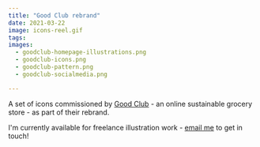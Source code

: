```yaml
---
title: "Good Club rebrand"
date: 2021-03-22
image: icons-reel.gif
tags:
images:
  - goodclub-homepage-illustrations.png
  - goodclub-icons.png
  - goodclub-pattern.png
  - goodclub-socialmedia.png

---
```


A set of icons commissioned by [Good Club](https://www.goodclub.co.uk/) - an online sustainable grocery store - as part of their rebrand.

I'm currently available for freelance illustration work - [email me](mailto::vicky.hughes@hotmail.com) to get in touch!
